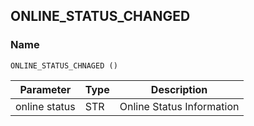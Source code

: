 ## ONLINE\_STATUS\_CHANGED

### Name

`ONLINE_STATUS_CHNAGED ()`


| Parameter     | Type | Description               |
| ------------- | ---- | ------------------------- |
| online status | STR  | Online Status Information |
